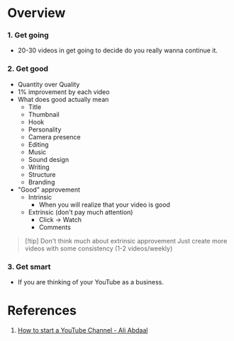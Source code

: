 # Overview

### 1. Get going
- 20-30 videos in get going to decide do you really wanna continue it.
### 2. Get good
- Quantity over Quality
- 1% improvement by each video
- What does good actually mean
	- Title
	- Thumbnail
	- Hook
	- Personality
	- Camera presence
	- Editing
	- Music
	- Sound design
	- Writing
	- Structure
	- Branding
- "Good" approvement
	- Intrinsic
		- When you will realize that your video is good
	- Extrinsic (don't pay much attention)
		- Click → Watch
		- Comments

>[!tip] Don't think much about extrinsic approvement
>Just create more videos with some consistency (1-2 videos/weekly)

### 3. Get smart
- If you are thinking of your YouTube as a business.


# References
1. [How to start a YouTube Channel - Ali Abdaal](https://youtu.be/XpopyNZKYKw)